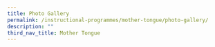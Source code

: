 ```yaml
---
title: Photo Gallery
permalink: /instructional-programmes/mother-tongue/photo-gallery/
description: ""
third_nav_title: Mother Tongue
---
```

